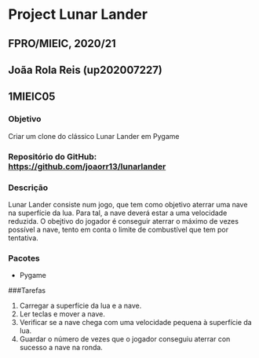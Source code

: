 # Project Lunar Lander 
## FPRO/MIEIC, 2020/21
## Joãa Rola Reis (up202007227)
## 1MIEIC05

### Objetivo 

Criar um clone do clássico Lunar Lander em Pygame 

### Repositório do GitHub: https://github.com/joaorr13/lunarlander

### Descrição

Lunar Lander consiste num jogo, que tem como objetivo aterrar uma nave na superfície da lua.
Para tal, a nave deverá estar a uma velocidade reduzida.
O obejtivo do jogador é conseguir aterrar o máximo de vezes possível a nave, tento em conta o limite de combustível que tem por tentativa.

### Pacotes 

- Pygame

###Tarefas 

1. Carregar a superfície da lua e a nave.
2. Ler teclas e mover a nave.
3. Verificar se a nave chega com uma velocidade pequena à superfície da lua.
4. Guardar o número de vezes que o jogador conseguiu aterrar con sucesso a nave na ronda.

